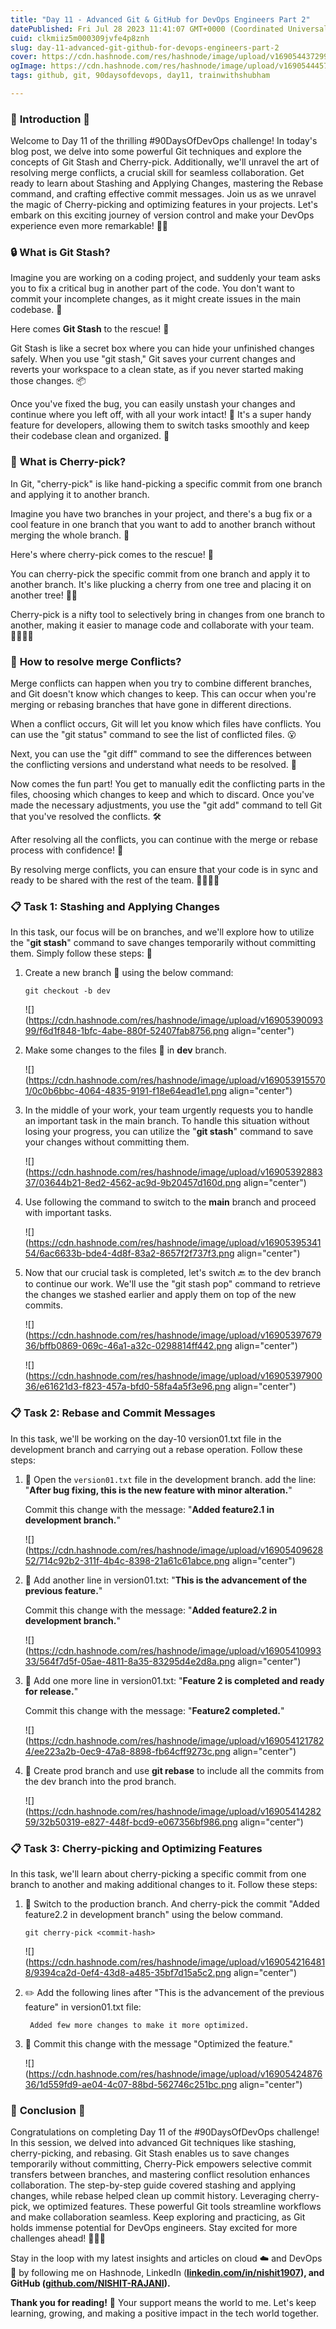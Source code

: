 ```yaml
---
title: "Day 11 - Advanced Git & GitHub for DevOps Engineers Part 2"
datePublished: Fri Jul 28 2023 11:41:07 GMT+0000 (Coordinated Universal Time)
cuid: clkmiiz5m000309jvfe4p8znh
slug: day-11-advanced-git-github-for-devops-engineers-part-2
cover: https://cdn.hashnode.com/res/hashnode/image/upload/v1690544372994/652f0bd0-a633-4970-813c-f1d1d899a76f.jpeg
ogImage: https://cdn.hashnode.com/res/hashnode/image/upload/v1690544457088/eb491986-d5ed-42d8-ba69-fae1b61b593f.jpeg
tags: github, git, 90daysofdevops, day11, trainwithshubham

---
```


### 🌟 **Introduction** 🌟

Welcome to Day 11 of the thrilling #90DaysOfDevOps challenge! In today's blog post, we delve into some powerful Git techniques and explore the concepts of Git Stash and Cherry-pick. Additionally, we'll unravel the art of resolving merge conflicts, a crucial skill for seamless collaboration. Get ready to learn about Stashing and Applying Changes, mastering the Rebase command, and crafting effective commit messages. Join us as we unravel the magic of Cherry-picking and optimizing features in your projects. Let's embark on this exciting journey of version control and make your DevOps experience even more remarkable! 🚀😊

### 🔒 **What is Git Stash?**

Imagine you are working on a coding project, and suddenly your team asks you to fix a critical bug in another part of the code. You don't want to commit your incomplete changes, as it might create issues in the main codebase. 🐛

Here comes **Git Stash** to the rescue! 🎉

Git Stash is like a secret box where you can hide your unfinished changes safely. When you use "git stash," Git saves your current changes and reverts your workspace to a clean state, as if you never started making those changes. 📦

Once you've fixed the bug, you can easily unstash your changes and continue where you left off, with all your work intact! 🧩 It's a super handy feature for developers, allowing them to switch tasks smoothly and keep their codebase clean and organized. 🧹

### 🍒 **What is Cherry-pick?**

In Git, "cherry-pick" is like hand-picking a specific commit from one branch and applying it to another branch.

Imagine you have two branches in your project, and there's a bug fix or a cool feature in one branch that you want to add to another branch without merging the whole branch. 🐞

Here's where cherry-pick comes to the rescue! 🎉

You can cherry-pick the specific commit from one branch and apply it to another branch. It's like plucking a cherry from one tree and placing it on another tree! 🍒🌳

Cherry-pick is a nifty tool to selectively bring in changes from one branch to another, making it easier to manage code and collaborate with your team. 👩‍💻👨‍💻

### 🔄 **How to resolve merge Conflicts?**

Merge conflicts can happen when you try to combine different branches, and Git doesn't know which changes to keep. This can occur when you're merging or rebasing branches that have gone in different directions.

When a conflict occurs, Git will let you know which files have conflicts. You can use the "git status" command to see the list of conflicted files. 😮

Next, you can use the "git diff" command to see the differences between the conflicting versions and understand what needs to be resolved. 👀

Now comes the fun part! You get to manually edit the conflicting parts in the files, choosing which changes to keep and which to discard. Once you've made the necessary adjustments, you use the "git add" command to tell Git that you've resolved the conflicts. 🛠️

After resolving all the conflicts, you can continue with the merge or rebase process with confidence! 🚀

By resolving merge conflicts, you can ensure that your code is in sync and ready to be shared with the rest of the team. 👩‍💻👨‍💻

### 📋 **Task 1: Stashing and Applying Changes**

In this task, our focus will be on branches, and we'll explore how to utilize the "**git stash**" command to save changes temporarily without committing them. Simply follow these steps: 🌟

1. Create a new branch 🌿 using the below command:
    
    ```plaintext
    git checkout -b dev
    ```
    
    ![](https://cdn.hashnode.com/res/hashnode/image/upload/v1690539009399/f6d1f848-1bfc-4abe-880f-52407fab8756.png align="center")
    
2. Make some changes to the files 📝 in **dev** branch.
    
    ![](https://cdn.hashnode.com/res/hashnode/image/upload/v1690539155701/0c0b6bbc-4064-4835-9191-f18e64ead1e1.png align="center")
    
3. In the middle of your work, your team urgently requests you to handle an important task in the main branch. To handle this situation without losing your progress, you can utilize the "**git stash**" command to save your changes without committing them.
    
    ![](https://cdn.hashnode.com/res/hashnode/image/upload/v1690539288337/03644b21-8ed2-4562-ac9d-9b20457d160d.png align="center")
    
4. Use following the command to switch to the **main** branch and proceed with important tasks.
    
    ![](https://cdn.hashnode.com/res/hashnode/image/upload/v1690539534154/6ac6633b-bde4-4d8f-83a2-8657f2f737f3.png align="center")
    
5. Now that our crucial task is completed, let's switch 🔙 to the dev branch to continue our work. We'll use the "git stash pop" command to retrieve the changes we stashed earlier and apply them on top of the new commits.
    
    ![](https://cdn.hashnode.com/res/hashnode/image/upload/v1690539767936/bffb0869-069c-46a1-a32c-0298814ff442.png align="center")
    
    ![](https://cdn.hashnode.com/res/hashnode/image/upload/v1690539790036/e61621d3-f823-457a-bfd0-58fa4a5f3e96.png align="center")
    

### 📋 **Task 2: Rebase and Commit Messages**

In this task, we'll be working on the day-10 version01.txt file in the development branch and carrying out a rebase operation. Follow these steps:

1. 📝 Open the `version01.txt` file in the development branch. add the line: "**After bug fixing, this is the new feature with minor alteration.**"
    
    Commit this change with the message: "**Added feature2.1 in development branch.**"
    
    ![](https://cdn.hashnode.com/res/hashnode/image/upload/v1690540962852/714c92b2-311f-4b4c-8398-21a61c61abce.png align="center")
    
2. 📝 Add another line in version01.txt: "**This is the advancement of the previous feature.**"
    
    Commit this change with the message: "**Added feature2.2 in development branch.**"
    
    ![](https://cdn.hashnode.com/res/hashnode/image/upload/v1690541099333/564f7d5f-05ae-4811-8a35-83295d4e2d8a.png align="center")
    
3. 📝 Add one more line in version01.txt: "**Feature 2 is completed and ready for release.**"
    
    Commit this change with the message: "**Feature2 completed.**"
    
    ![](https://cdn.hashnode.com/res/hashnode/image/upload/v1690541217824/ee223a2b-0ec9-47a8-8898-fb64cff9273c.png align="center")
    
4. 🚀 Create prod branch and use **git rebase** to include all the commits from the dev branch into the prod branch.
    
    ![](https://cdn.hashnode.com/res/hashnode/image/upload/v1690541428259/32b50319-e827-448f-bcd9-e067356bf986.png align="center")
    

### 📋 **Task 3: Cherry-picking and Optimizing Features**

In this task, we'll learn about cherry-picking a specific commit from one branch to another and making additional changes to it. Follow these steps:

1. 🚀 Switch to the production branch. And cherry-pick the commit "Added feature2.2 in development branch" using the below command.
    
    ```plaintext
    git cherry-pick <commit-hash>
    ```
    
    ![](https://cdn.hashnode.com/res/hashnode/image/upload/v1690542164818/9394ca2d-0ef4-43d8-a485-35bf7d15a5c2.png align="center")
    
2. ✏️ Add the following lines after "This is the advancement of the previous feature" in version01.txt file:
    
    ```plaintext
     Added few more changes to make it more optimized.
    ```
    
3. 📝 Commit this change with the message "Optimized the feature."
    
    ![](https://cdn.hashnode.com/res/hashnode/image/upload/v1690542487636/1d559fd9-ae04-4c07-88bd-562746c251bc.png align="center")
    

### 🎉 **Conclusion** 🎉

Congratulations on completing Day 11 of the #90DaysOfDevOps challenge! In this session, we delved into advanced Git techniques like stashing, cherry-picking, and rebasing. Git Stash enables us to save changes temporarily without committing, Cherry-Pick empowers selective commit transfers between branches, and mastering conflict resolution enhances collaboration. The step-by-step guide covered stashing and applying changes, while rebase helped clean up commit history. Leveraging cherry-pick, we optimized features. These powerful Git tools streamline workflows and make collaboration seamless. Keep exploring and practicing, as Git holds immense potential for DevOps engineers. Stay excited for more challenges ahead! 💪😊🚀

Stay in the loop with my latest insights and articles on cloud ☁️ and DevOps 🚀 by following me on Hashnode, LinkedIn ([**linkedin.com/in/nishit1907**](http://linkedin.com/in/nishit1907)**), and GitHub (**[**github.com/NISHIT-RAJANI**](http://github.com/NISHIT-RAJANI)**).**

**Thank you for reading!** 🙏 Your support means the world to me. Let's keep learning, growing, and making a positive impact in the tech world together.